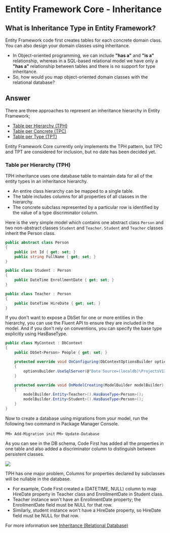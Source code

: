 # Entity Framework Core - Inheritance

## What is Inheritance Type in Entity Framework?  

Entity Framework code first creates tables for each concrete domain class. You can also design your domain classes using inheritance. 

 - In Object-oriented programming, we can include **"has a"** and **"is a"** relationship, whereas in a SQL-based relational model we have only a **"has a"** relationship between tables and there is no support for type inheritance.
 - So, how would you map object-oriented domain classes with the relational database?

## Answer

There are three approaches to represent an inheritance hierarchy in Entity Framework;

 - [Table per Hierarchy (TPH)](/tph)
 - [Table per Concrete (TPC)](/tpc) 
 - [Table per Type (TPT)](/tpt)

Entity Framework Core currently only implements the TPH pattern, but TPC and TPT are considered for inclusion, but no date has been decided yet.

### Table per Hierarchy (TPH) 

TPH inheritance uses one database table to maintain data for all of the entity types in an inheritance hierarchy.

 - An entire class hierarchy can be mapped to a single table. 
 - The table includes columns for all properties of all classes in the hierarchy. 
 - The concrete subclass represented by a particular row is identified by the value of a type discriminator column. 

Here is the very simple model which contains one abstract class `Person` and two non-abstract classes `Student` and `Teacher`. `Student` and `Teacher` classes inherit the Person class.


```csharp
public abstract class Person
{
    public int Id { get; set; }
    public string FullName { get; set; }
}

public class Student : Person
{
    public DateTime EnrollmentDate { get; set; }
}

public class Teacher : Person
{
    public DateTime HireDate { get; set; }
}
```

If you don't want to expose a DbSet for one or more entities in the hierarchy, you can use the Fluent API to ensure they are included in the model. And if you don't rely on conventions, you can specify the base type explicitly using HasBaseType.


```csharp
public class MyContext : DbContext
{
    public DbSet<Person> People { get; set; }

    protected override void OnConfiguring(DbContextOptionsBuilder optionsBuilder)
    {
        optionsBuilder.UseSqlServer(@"Data Source=(localdb)\ProjectsV13;Initial Catalog=MyContextDb;");
    }

    protected override void OnModelCreating(ModelBuilder modelBuilder)
    {
        modelBuilder.Entity<Teacher>().HasBaseType<Person>();
        modelBuilder.Entity<Student>().HasBaseType<Person>();
    }
}
```

Now to create a database using migrations from your model, run the following two command in Package Manager Console.

`PM> Add-Migration init`
`PM> Update-Database`

As you can see in the DB schema, Code First has added all the properties in one table and also added a discriminator column to distinguish between persistent classes. 

<img src="https://imgur.com/PPnu8Ch">

TPH has one major problem, Columns for properties declared by subclasses will be nullable in the database.

 - For example, Code First created a (DATETIME, NULL) column to map HireDate property in Teacher class and EnrollmentDate in Student class.
 - Teacher instance won't have an EnrollmentDate property; the EnrollmentDate field must be NULL for that row.
 - Similarly, student instance won't have a HireDate property, so HireDate field must be NULL for that row.

For more information see [Inheritance (Relational Database)](https://docs.microsoft.com/en-us/ef/core/modeling/relational/inheritance)
